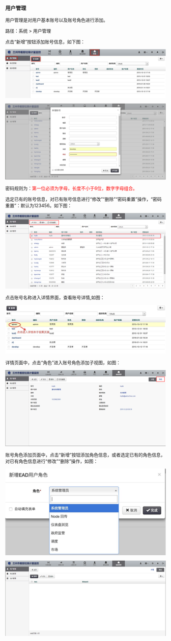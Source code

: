 ### 用户管理
用户管理是对用户基本账号以及账号角色进行添加。

路径：系统 > 用户管理

点击“新增”按钮添加账号信息，如下图：

![用户管理](..\images\用户管理1.jpg)

![用户管理](..\images\用户管理2.png)

密码规则为：<font color="#f00">第一位必须为字母，长度不小于6位，数字字母组合。</font>

选定已有的账号信息，对已有账号信息进行“修改”“删除”“密码重置”操作，“密码重置”：默认为123456。如下图：


![用户管理](..\images\用户管理3.png)

点击账号名称进入详情界面，查看账号详情,如图：

![用户管理](..\images\用户管理4.jpg)	

详情页面中，点击“角色”进入账号角色添加子视图，如图：

![用户管理](..\images\用户管理5.png)

账号角色添加页面中，点击“新增”按钮添加角色信息，或者选定已有的角色信息，对已有角色信息进行“修改”“删除”操作，如图：

![用户管理](..\images\用户管理6.jpg)

![用户管理](..\images\用户管理7.png)







